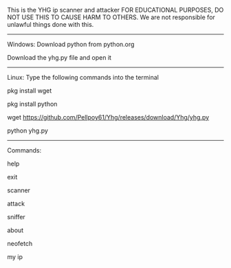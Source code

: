 This is the YHG ip scanner and attacker FOR EDUCATIONAL PURPOSES, DO NOT USE THIS TO CAUSE HARM TO OTHERS. We are not responsible for unlawful things done with this.
________________________________________________
Windows:
Download python from python.org

Download the yhg.py file and open it
________________________________________________
Linux:
Type the following commands into the terminal

pkg install wget

pkg install python

wget https://github.com/Pellpoy61/Yhg/releases/download/Yhg/yhg.py

python yhg.py
________________________________________________
Commands:

help

exit

scanner

attack

sniffer

about

neofetch

my ip
